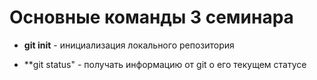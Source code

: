 # Основные команды 3 семинара

* **git init** - инициализация локального репозитория

* **git status" - получать информацию от git о его текущем статусе